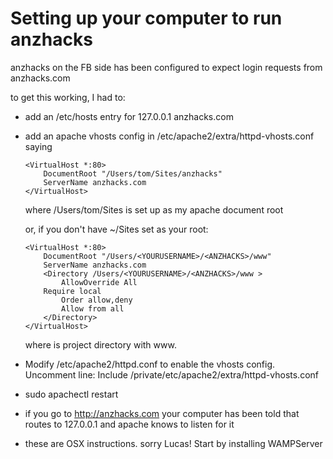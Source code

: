 Setting up your computer to run anzhacks
========================================


anzhacks on the FB side has been configured to expect login requests from anzhacks.com


to get this working, I had to:


* add an /etc/hosts entry for 127.0.0.1 anzhacks.com
* add an apache vhosts config in /etc/apache2/extra/httpd-vhosts.conf saying
    ```
    <VirtualHost *:80>
        DocumentRoot "/Users/tom/Sites/anzhacks"
        ServerName anzhacks.com
    </VirtualHost>
    ```
    where /Users/tom/Sites is set up as my apache document root

    or, if you don't have ~/Sites set as your root:
    ```
    <VirtualHost *:80>
        DocumentRoot "/Users/<YOURUSERNAME>/<ANZHACKS>/www"
        ServerName anzhacks.com
        <Directory /Users/<YOURUSERNAME>/<ANZHACKS>/www >
            AllowOverride All
	    Require local
            Order allow,deny
            Allow from all
        </Directory>
    </VirtualHost>
    ```
    where <ANZHACKS> is project directory with www.
* Modify /etc/apache2/httpd.conf to enable the vhosts config.  Uncomment line:
    Include /private/etc/apache2/extra/httpd-vhosts.conf
* sudo apachectl restart
* if you go to http://anzhacks.com your computer has been told that routes to 127.0.0.1 and apache knows to listen for it
* these are OSX instructions. sorry Lucas! Start by installing WAMPServer
